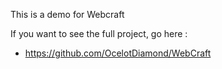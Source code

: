 This is a demo for Webcraft

If you want to see the full project, go here :
- https://github.com/OcelotDiamond/WebCraft
